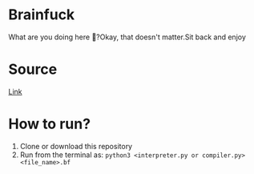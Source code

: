 # Brainfuck
What are you doing here 👀?Okay, that doesn't matter.Sit back and enjoy

# Source
[Link](https://en.wikipedia.org/wiki/Brainfuck)

# How to run?
1. Clone or download this repository  
2. Run from the terminal as: ```python3 <interpreter.py or compiler.py> <file_name>.bf```  
